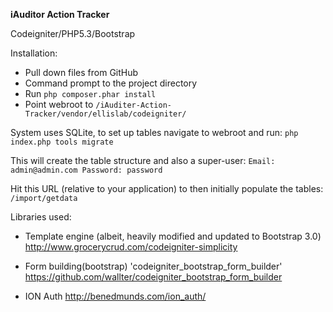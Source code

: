 **iAuditor Action Tracker**

Codeigniter/PHP5.3/Bootstrap

Installation:
- Pull down files from GitHub
- Command prompt to the project directory
- Run `php composer.phar install`
- Point webroot to `/iAuditer-Action-Tracker/vendor/ellislab/codeigniter/`

System uses SQLite, to set up tables navigate to webroot and run:
`php index.php tools migrate`

This will create the table structure and also a super-user:
`Email: admin@admin.com
Password: password`

Hit this URL (relative to your application) to then initially populate the tables:
`/import/getdata`


Libraries used:
- Template engine (albeit, heavily modified and updated to Bootstrap 3.0)
http://www.grocerycrud.com/codeigniter-simplicity

- Form building(bootstrap) 'codeigniter_bootstrap_form_builder'
https://github.com/wallter/codeigniter_bootstrap_form_builder

- ION Auth
http://benedmunds.com/ion_auth/



